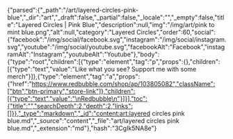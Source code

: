 {"parsed":{"_path":"/art/layered-circles-pink-blue","_dir":"art","_draft":false,"_partial":false,"_locale":"","_empty":false,"title":"Layered Circles | Pink Blue","description":null,"img":"/img/art/pink to mint blue.png","alt":null,"category":"Layered Circles","order":60,"social":{"facebook":"/img/social/facebook.svg","instagram":"/img/social/instagram.svg","youtube":"/img/social/youtube.svg","facebookAlt":"Facebook","instagramAlt":"Instagram","youtubeAlt":"Youtube"},"body":{"type":"root","children":[{"type":"element","tag":"p","props":{},"children":[{"type":"text","value":"Like what you see? Support me with some merch"}]},{"type":"element","tag":"a","props":{"href":"https://www.redbubble.com/shop/ap/103805082","className":["btn","btn-primary","store-link"]},"children":[{"type":"text","value":"\nRedbubble\n"}]}],"toc":{"title":"","searchDepth":2,"depth":2,"links":[]}},"_type":"markdown","_id":"content:art:layered circles pink blue.md","_source":"content","_file":"art/layered circles pink blue.md","_extension":"md"},"hash":"3CgIk5NA8e"}